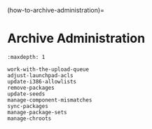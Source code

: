 (how-to-archive-administration)=
# Archive Administration

```{toctree}
:maxdepth: 1

work-with-the-upload-queue
adjust-launchpad-acls
update-i386-allowlists
remove-packages
update-seeds
manage-component-mismatches
sync-packages
manage-package-sets
manage-chroots
```

